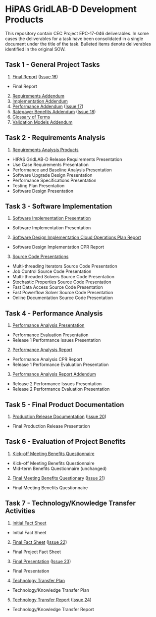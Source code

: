 # HiPAS GridLAB-D Development Products

This repository contain CEC Project EPC-17-046 deliverables. In some cases the deliverables for a task have been consolidated in a single document under the title of the task. Bulleted items denote deliverables identified in the original SOW.

## Task 1 - General Project Tasks
1. [Final Report](Task%201.1%20%20-%20Final%20Report.pdf) ([Issue 16](/../../issues/16))
- Final Report
2. [Requirements Addendum](Task%201.2%20-%20Requirements%20Addendum.pdf)
3. [Implementation Addendum](Task%201.3%20-%20Implementation%20Addendum.pdf)
4. [Performance Addendum](Task%201.4%20-%20Performance%20Addendum.pdf) ([Issue 17](/../../issues/17))
5. [Ratepayer Benefits Addendum](Task%201.5%20-%20Ratepayer%20Benefits%20Addendum.pdf) ([Issue 18](/../../issues/18))
6. [Glossary of Terms](Task%201.6%20-%20Glossary%20of%20Terms.pdf)
7. [Validation Models Addendum](Task%201.7%20-%20Validation%20Models%20Addendum.pdf)

## Task 2 - Requirements Analysis
1. [Requirements Analysis Products](Task%202.1%20-%20Requirements%20Analysis%20Products.pdf)
- HIPAS GridLAB-D Release Requirements Presentation
- Use Case Requirements Presentation
- Performance and Baseline Analysis Presentation
- Software Upgrade Design Presentation
- Performance Specifications Presentation
- Testing Plan Presentation
- Software Design Presentation

## Task 3 - Software Implementation
1. [Software Implementation Presentation](Task%203.1%20-%20Software%20Implementation%20Presentation.pdf)
  - Software Implementation Presentation
2. [Software Design Implementation Cloud Operations Plan Report](Task%203.2%20-%20Software%20Design%20Implementation%20Cloud%20Operations%20Plan%20Report.pdf)
  - Software Design Implementation CPR Report
3. [Source Code Presentations](Task%203.3%20-%20Source%20code%20presentations.pdf)
  - Multi-threading Iterators Source Code Presentation
  - Job Control Source Code Presentation
  - Multi-threaded Solvers Source Code Presentation
  - Stochastic Properties Source Code Presentation
  - Fast Data Access Source Code Presentation
  - Fast Powerflow Solver Source Code Presentation
  - Online Documentation Source Code Presentation

## Task 4 - Performance Analysis
1. [Performance Analysis Presentation](Task%204.1%20-%20Performance%20Analysis%20Presentation.pdf)
  - Performance Evaluation Presentation 
  - Release 1 Performance Issues Presentation
2. [Performance Analysis Report](Task%204.2%20-%20Performance%20Analysis%20Report.pdf)
  - Performance Analysis CPR Report
  - Release 1 Performance Evaluation Presentation
3. [Performance Analysis Report Addendum](Task%204.3%20-%20Performance%20Analysis%20Report%20Addendum.pdf)
  - Release 2 Performance Issues Presentation
  - Release 2 Performance Evaluation Presentation

## Task 5 - Final Product Documentation
1. [Production Release Documentation](Task%205.1%20-%20Production%20Release%20Documentation.pdf) ([Issue 20](/../../issues/20))
  - Final Production Release Presentation

## Task 6 - Evaluation of Project Benefits
1. [Kick-off Meeting Benefits Questionnaire](Task%206.1%20-%20Kick-off%20Meeting%20Benefits%20Questionnaire.pdf)
  - Kick-off Meeting Benefits Questionnaire 
  - Mid-term Benefits Questionnaire (unchanged)
2. [Final Meeting Benefits Questionary](Task%206.2%20-%20Final%20Meeting%20Benefits%20Questionaire.pdf) ([Issue 21](/../../issues/21))
  - Final Meeting Benefits Questionnaire

## Task 7 - Technology/Knowledge Transfer Activities
1. [Initial Fact Sheet](Task%207.1%20-%20Initial%20Fact%20Sheet.pdf)
  - Initial Fact Sheet
2. [Final Fact Sheet](Task%207.2%20-%20Final%20Fact%20Sheet.pdf) ([Issue 22](/../../issues/22))
  - Final Project Fact Sheet
3. [Final Presentation](Task%207.3%200%20Final%20Presentation.pdf) ([Issue 23](/../../issues/23))
  - Final Presentation
4. [Technology Transfer Plan](Task%207.4%20-%20Draft%20Technology%20Transfer%20Plan.pdf)
  - Technology/Knowledge Transfer Plan
5. [Technology Transfer Report](Task%207.5%20-%20Technology%20Transfer%20Report.pdf) ([Issue 24](/../../issues/24))
  - Technology/Knowledge Transfer Report

